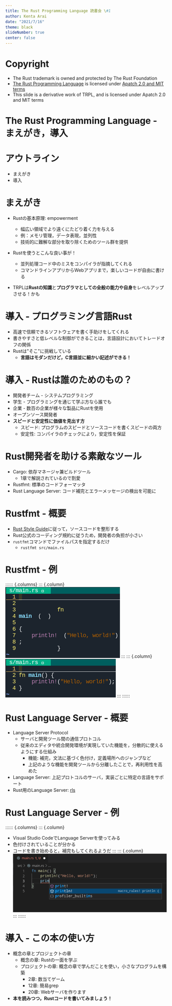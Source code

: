 ```yaml
---
title: The Rust Programming Language 読書会 \#1
author: Kenta Arai
date: "2021/7/16"
theme: black
slideNumber: true
center: false
---
```


# Copyright

- The Rust trademark is owned and protected by The Rust Foundation
- [The Rust Programming Language](https://github.com/rust-lang/book) is licensed under [Apatch 2.0 and MIT terms](https://github.com/rust-lang/book/blob/main/COPYRIGHT)
- This slide is a derivative work of TRPL, and is licensed under Apatch 2.0 and MIT terms

# The Rust Programming Language - まえがき，導入

# アウトライン

- まえがき
- 導入

# まえがき

- Rustの基本原理: empowerment
  - 幅広い領域でより遠くにたどり着く力を与える
  - 例：メモリ管理，データ表現，並列性
  - 技術的に難解な部分を取り除くためのツール群を提供
- Rustを使うとこんな良い事が！
  - 並列処理コード中のミスをコンパイラが指摘してくれる
  - コマンドラインアプリからWebアプリまで，楽しいコードが自由に書ける

- TRPLは**Rustの知識**と**プログラマとしての全般の能力や自身**をレベルアップさせる！かも

# 導入 - プログラミング言語Rust

- 高速で信頼できるソフトウェアを書く手助けをしてくれる
- 書きやすさと低レベルな制御ができることは，言語設計においてトレードオフの関係
- Rustは"そこ"に挑戦している
  - **言語はモダンだけど，C言語並に細かい記述ができる！**

# 導入 - Rustは誰のためのもの？

- 開発者チーム - システムプログラミング
- 学生 - プログラミングを通じて学ぶ方なら誰でも
- 企業 - 数百の企業が様々な製品にRustを使用
- オープンソース開発者
- **スピードと安定性に価値を見出す方**
  - スピード: プログラムのスピードとソースコードを書くスピードの両方
  - 安定性: コンパイラのチェックにより，安定性を保証

# Rust開発者を助ける素敵なツール

- Cargo: 依存マネージャ兼ビルドツール
  - 1章で解説されているので割愛
- Rustfmt: 標準のコードフォーマッタ
- Rust Language Server: コード補完とエラーメッセージの検出を可能に

# Rustfmt - 概要

- [Rust Style Guide](https://github.com/rust-dev-tools/fmt-rfcs/blob/master/guide/guide.md)に従って，ソースコードを整形する
- Rust公式のコーディング規約に従うため，開発者の負担が小さい
- `rustfmt`コマンドでファイルパスを指定するだけ
  - `rustfmt src/main.rs`

# Rustfmt - 例

:::::: {.columns}
::: {.column}
![ぐちゃぐちゃソースコード](img/before.png)
:::
::: {.column}
![フォーマット済みソースコード](img/after.png)
:::
::::::

# Rust Language Server - 概要

- Language Server Protocol
  - サーバと開発ツール間の通信プロトコル
  - 従来のエディタや統合開発環境が実現していた機能を，分散的に使えるようにする仕組み
    - 機能: 補完，文法に基づく色付け，定義場所へのジャンプなど
    - 上記のような機能を開発ツールから分離したことで，再利用性を高めた
- Language Server: 上記プロトコルのサーバ，実装ごとに特定の言語をサポート
- Rust用のLanguage Server: [rls](https://github.com/rust-lang/rls)

# Rust Language Server - 例

:::::: {.columns}
::: {.column}
- Visual Studio CodeでLanguage Serverを使ってみる
- 色付けされていることが分かる
- コードを書き始めると，補完もしてくれるようだ
:::
::: {.column}
![Visual Studio Code](img/vscode.png)
:::
::::::

# 導入 - この本の使い方

- 概念の章とプロジェクトの章
  - 概念の章: Rustの一面を学ぶ
  - プロジェクトの章: 概念の章で学んだことを使い，小さなプログラムを構築
    - 2章: 数当てゲーム
    - 12章: 簡易grep
    - 20章: Webサーバを作ります
- **本を読みつつ，Rustコードを書いてみましょう！**

